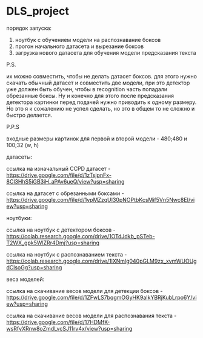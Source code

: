 # DLS_project
порядок запуска: 
1) ноутбук с обучением модели на распознавание боксов
2) прогон начального датасета и вырезание боксов
3) загрузка нового датасета для обучения модели предсказания текста


P.S. 

их можно совместить, чтобы не делать датасет боксов. для этого нужно скачать обычный датасет и совместить две модели, при это детектор уже должен быть обучен, чтобы в recognition часть попадали обрезанные боксы. Ну и конечно для этого после предсказания детектора картинки перед подачей нужно приводить к одному размеру. Но это я к сожалению не успел сделать, но это в общем то не сложно и быстро делается.

P.P.S

входные размеры картинок для первой и второй модели - 480;480 и 100;32 (w, h)


датасеты:

ссылка на изначальный CCPD датасет - https://drive.google.com/file/d/1zTsjpnFx-8Cl3HhS5iGB3iH_aPAv6ueQ/view?usp=sharing

ссылка на датасет с обрезанными боксами - https://drive.google.com/file/d/1ypMZzqUI30pNOPtbKcsMif5Vn5Nwc8EI/view?usp=sharing




ноутбуки:

ссылка на ноутбук с детектором боксов - https://colab.research.google.com/drive/1OTdJdkb_pSTeb-T2WX_gpk5WlZRr4Dmj?usp=sharing

ссылка на ноутбук с распознаванием текста - https://colab.research.google.com/drive/1lXNmlg040pGLM9zx_xvmWUOUgdClsoGg?usp=sharing




веса моделей:

ссылка на скачивание весов модели для детекции боксов - https://drive.google.com/file/d/1ZFwLS7bqgmOGyHK9aIkYBRjKubLrpo6Y/view?usp=sharing

ссылка на скачивание весов модели для распознавания текста - https://drive.google.com/file/d/17HDMfK-wsRfvXRnw8oZmdLvcSJ11rv4x/view?usp=sharing
